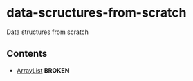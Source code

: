 # data-scructures-from-scratch
Data structures from scratch

## Contents
 - [ArrayList](/ArrayList/) **BROKEN**